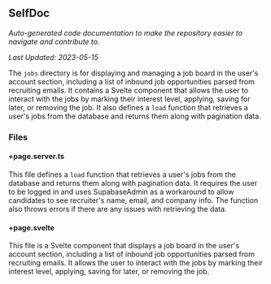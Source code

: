 <!--- START SELFDOC --->
## SelfDoc
_Auto-generated code documentation to make the repository easier to navigate and contribute to._

_Last Updated: 2023-05-15_

The `jobs` directory is for displaying and managing a job board in the user's account section, including a list of inbound job opportunities parsed from recruiting emails. It contains a Svelte component that allows the user to interact with the jobs by marking their interest level, applying, saving for later, or removing the job. It also defines a `load` function that retrieves a user's jobs from the database and returns them along with pagination data.

### Files
#### +page.server.ts
This file defines a `load` function that retrieves a user's jobs from the database and returns them along with pagination data. It requires the user to be logged in and uses SupabaseAdmin as a workaround to allow candidates to see recruiter's name, email, and company info. The function also throws errors if there are any issues with retrieving the data.

#### +page.svelte
This file is a Svelte component that displays a job board in the user's account section, including a list of inbound job opportunities parsed from recruiting emails. It allows the user to interact with the jobs by marking their interest level, applying, saving for later, or removing the job.

<!--- END SELFDOC --->